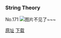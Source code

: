 ### String Theory
No.171
![图片不见了~~~](https://imgs.xkcd.com/comics/string_theory.png)

[原址](https://xkcd.com//171) [下载](https://imgs.xkcd.com/comics/string_theory.png)


